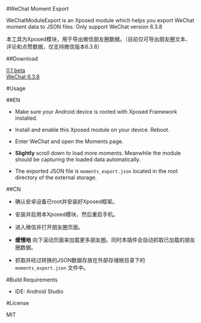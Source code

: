 #WeChat Moment Export

WeChatModuleExport is an Xposed module which helps you export WeChat moment data to JSON files. Only support WeChat version 6.3.8

本工具为Xposed模块，用于导出微信朋友圈数据。（目前仅可导出朋友圈文本、评论和点赞数据，仅支持微信版本6.3.8）

##Download

[0.1 beta](https://github.com/Chion82/WeChatMomentExport/releases/download/0.1beta/app-release.apk)  
[WeChat 6.3.8](https://github.com/Chion82/WeChatMomentExport/raw/master/weixin638android680.apk)

#Usage

##EN

* Make sure your Android device is rooted with Xposed Framework installed.

* Install and enable this Xposed module on your device. Reboot.

* Enter WeChat and open the Moments page.

* **Slightly** scroll down to load more moments. Meanwhile the module should be capturing the loaded data automatically.

* The exported JSON file is ```moments_export.json``` located in the root directory of the external storage.

##CN

* 确认安卓设备已root并安装好Xposed框架。

* 安装并启用本Xposed模块，然后重启手机。

* 进入微信并打开朋友圈页面。

* **缓慢地** 向下滚动页面来加载更多朋友圈。同时本插件会自动抓取已加载的朋友圈数据。

* 抓取并经过转换的JSON数据存放在外部存储根目录下的 ```moments_export.json``` 文件中。

#Build Requirements

* IDE: Android Studio

#License

MIT
